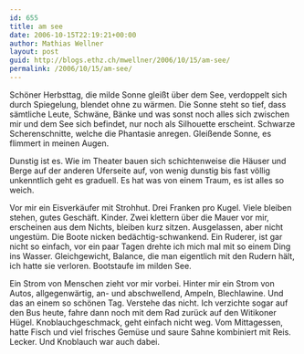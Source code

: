 ```yaml
---
id: 655
title: am see
date: 2006-10-15T22:19:21+00:00
author: Mathias Wellner
layout: post
guid: http://blogs.ethz.ch/mwellner/2006/10/15/am-see/
permalink: /2006/10/15/am-see/
---
```

Schöner Herbsttag, die milde Sonne gleißt über dem See, verdoppelt sich durch Spiegelung, blendet ohne zu wärmen. Die Sonne steht so tief, dass sämtliche Leute, Schwäne, Bänke und was sonst noch alles sich zwischen mir und dem See sich befindet, nur noch als Silhouette erscheint. Schwarze Scherenschnitte, welche die Phantasie anregen. Gleißende Sonne, es flimmert in meinen Augen. 

Dunstig ist es. Wie im Theater bauen sich schichtenweise die Häuser und Berge auf der anderen Uferseite auf, von wenig dunstig bis fast völlig unkenntlich geht es graduell. Es hat was von einem Traum, es ist alles so weich. 

Vor mir ein Eisverkäufer mit Strohhut. Drei Franken pro Kugel. Viele bleiben stehen, gutes Geschäft. Kinder. Zwei klettern über die Mauer vor mir, erscheinen aus dem Nichts, bleiben kurz sitzen. Ausgelassen, aber nicht ungestüm. Die Boote nicken bedächtig-schwankend. Ein Ruderer, ist gar nicht so einfach, vor ein paar Tagen drehte ich mich mal mit so einem Ding ins Wasser. Gleichgewicht, Balance, die man eigentlich mit den Rudern hält, ich hatte sie verloren. Bootstaufe im milden See. 

Ein Strom von Menschen zieht vor mir vorbei. Hinter mir ein Strom von Autos, allgegenwärtig, an- und abschwellend, Ampeln, Blechlawine. Und das an einem so schönen Tag. Verstehe das nicht. Ich verzichte sogar auf den Bus heute, fahre dann noch mit dem Rad zurück auf den Witikoner Hügel. Knoblauchgeschmack, geht einfach nicht weg. Vom Mittagessen, hatte Fisch und viel frisches Gemüse und saure Sahne kombiniert mit Reis. Lecker. Und Knoblauch war auch dabei.